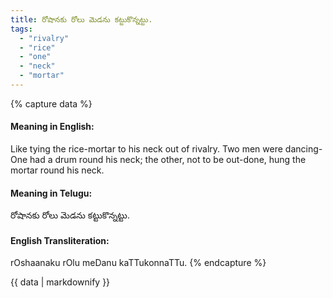 ```yaml
---
title: రోషానకు రోలు మెడను కట్టుకొన్నట్టు.
tags:
  - "rivalry"
  - "rice"
  - "one"
  - "neck"
  - "mortar"
---
```


{% capture data %}
#### Meaning in English:
Like tying the rice-mortar to his neck out of rivalry.
Two men were dancing-One had a drum round his neck; the other, not to be out-done, hung the mortar round his neck.

#### Meaning in Telugu:
రోషానకు రోలు మెడను కట్టుకొన్నట్టు.

#### English Transliteration:
rOshaanaku rOlu meDanu kaTTukonnaTTu.
{% endcapture %}

{{ data | markdownify }}

